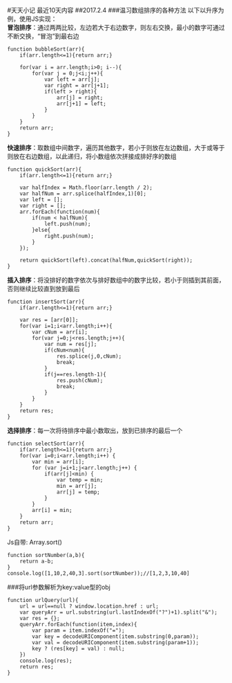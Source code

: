 #天天小记
最近10天内容
##2017.2.4
###温习数组排序的各种方法
以下以升序为例，使用JS实现：<br>
**冒泡排序**：通过两两比较，左边若大于右边数字，则左右交换，最小的数字可通过不断交换，“冒泡”到最右边
```
function bubbleSort(arr){
	if(arr.length<=1){return arr;}

	for(var i = arr.length;i>0; i--){
		for(var j = 0;j<i;j++){
			var left = arr[j];
			var right = arr[j+1];
			if(left > right){
				arr[j] = right;
				arr[j+1] = left;
			}
		}
	}
	return arr;
}
```
**快速排序**：取数组中间数字，遍历其他数字，若小于则放在左边数组，大于或等于则放在右边数组，以此递归，将小数组依次拼接成排好序的数组
```
function quickSort(arr){
	if(arr.length<=1){return arr;}

	var halfIndex = Math.floor(arr.length / 2);
	var halfNum = arr.splice(halfIndex,1)[0];
	var left = [];
	var right = [];
	arr.forEach(function(num){
		if(num < halfNum){
			left.push(num);
		}else{
			right.push(num);
		}
	});

	return quickSort(left).concat(halfNum,quickSort(right));
}
```
**插入排序**：将没排好的数字依次与排好数组中的数字比较，若小于则插到其前面，否则继续比较直到放到最后
```
function insertSort(arr){
	if(arr.length<=1){return arr;}

	var res = [arr[0]];
	for(var i=1;i<arr.length;i++){
		var cNum = arr[i];
		for(var j=0;j<res.length;j++){
			var num = res[j];
			if(cNum<num){
				res.splice(j,0,cNum);
				break;
			}
			if(j==res.length-1){
				res.push(cNum);
				break;
			}
		}
	}
	return res;
}
```
**选择排序**：每一次将待排序中最小数取出，放到已排序的最后一个
```
function selectSort(arr){
	if(arr.length<=1){return arr;}
	for(var i=0;i<arr.length;i++) {
		var min = arr[i];
		for (var j=i+1;j<arr.length;j++) {
			if(arr[j]<min) {
				var temp = min;
				min = arr[j];
				arr[j] = temp;
			}
		}
		arr[i] = min;
	}
	return arr;
}
```
Js自带: Array.sort()
```
function sortNumber(a,b){
	return a-b;
}
console.log([1,10,2,40,3].sort(sortNumber));//[1,2,3,10,40]
```
###将url参数解析为key:value型的obj
```
function urlQuery(url){
	url = url==null ? window.location.href : url;
	var queryArr = url.substring(url.lastIndexOf("?")+1).split("&");
	var res = {};
	queryArr.forEach(function(item,index){
		var param = item.indexOf("=");
		var key = decodeURIComponent(item.substring(0,param));
		var val = decodeURIComponent(item.substring(param+1));
		key ? (res[key] = val) : null;
	})
	console.log(res);
	return res;
}
```
